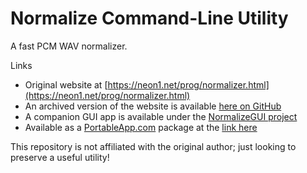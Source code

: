 # Normalize Command-Line Utility
A fast PCM WAV normalizer.

Links
* Original website at [https://neon1.net/prog/normalizer.html](https://neon1.net/prog/normalizer.html)
* An archived version of the website is available [here on GitHub](https://htmlpreview.github.io/?https://raw.githubusercontent.com/mesheets/NormalizeCLI/main/ReadMe.html)
* A companion GUI app is available under the [NormalizeGUI project](https://github.com/mesheets/NormalizeGUI)
* Available as a [PortableApp.com](https://portableapps.com/) package at the [link here](https://github.com/mesheets/PAF-NormalizePortable)

This repository is not affiliated with the original author; just looking to preserve a useful utility!
